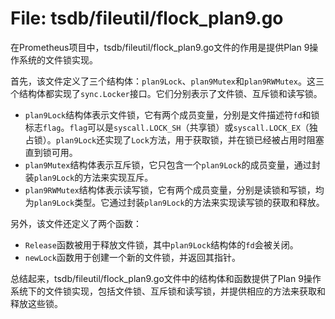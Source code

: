 # File: tsdb/fileutil/flock_plan9.go

在Prometheus项目中，tsdb/fileutil/flock_plan9.go文件的作用是提供Plan 9操作系统的文件锁实现。

首先，该文件定义了三个结构体：`plan9Lock`、`plan9Mutex`和`plan9RWMutex`。这三个结构体都实现了`sync.Locker`接口。它们分别表示了文件锁、互斥锁和读写锁。

- `plan9Lock`结构体表示文件锁，它有两个成员变量，分别是文件描述符`fd`和锁标志`flag`。`flag`可以是`syscall.LOCK_SH`（共享锁）或`syscall.LOCK_EX`（独占锁）。`plan9Lock`还实现了`Lock`方法，用于获取锁，并在锁已经被占用时阻塞直到锁可用。
- `plan9Mutex`结构体表示互斥锁，它只包含一个`plan9Lock`的成员变量，通过封装`plan9Lock`的方法来实现互斥。
- `plan9RWMutex`结构体表示读写锁，它有两个成员变量，分别是读锁和写锁，均为`plan9Lock`类型。它通过封装`plan9Lock`的方法来实现读写锁的获取和释放。

另外，该文件还定义了两个函数：

- `Release`函数被用于释放文件锁，其中`plan9Lock`结构体的`fd`会被关闭。
- `newLock`函数用于创建一个新的文件锁，并返回其指针。

总结起来，tsdb/fileutil/flock_plan9.go文件中的结构体和函数提供了Plan 9操作系统下的文件锁实现，包括文件锁、互斥锁和读写锁，并提供相应的方法来获取和释放这些锁。

